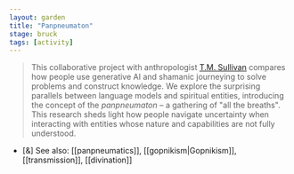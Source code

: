 ```yaml
---  
layout: garden
title: "Panpneumaton"
stage: bruck
tags: [activity]
---
```


> This collaborative project with anthropologist [T.M. Sullivan](https://tmsullivan.co.uk/) compares how people use generative AI and shamanic journeying to solve problems and construct knowledge. We explore the surprising parallels between language models and spiritual entities, introducing the concept of the _panpneumaton_ – a gathering of "all the breaths". This research sheds light how people navigate uncertainty when interacting with entities whose nature and capabilities are not fully understood.

- [&] See also: [[panpneumatics]], [[gopnikism|Gopnikism]], [[transmission]], [[divination]]